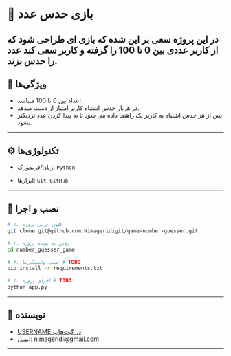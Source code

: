 # 📌 بازی حدس عدد

در این پروژه سعی بر این شده که بازی ای طراحی شود که از کاربر عددی بین 0 تا 100 را گرفته و کاربر سعی کند عدد را حدس بزند.
---

## 🚀 ویژگی‌ها
-  اعداد بین 0 تا 100 میباشد.
-  در هربار حدس اشتباه کاربر امتیاز از دست میدهد.
-  پس از هر حدس اشتباه به کاربر یک راهنما داده می شود تا به پیدا کردن عدد نزدیکتر بشود.

---

## ⚙️ تکنولوژی‌ها
- زبان/فریمورک: `Python` 

- ابزارها: `Git`, `GitHub`  

---

## 📂 نصب و اجرا

```bash
# ۱. کلون کردن پروژه
git clone git@github.com:Nimageridigit/game-number-guesser.git

# ۲. رفتن به پوشه پروژه
cd number_guesser_game

# ۳. نصب وابستگی‌ها # TODO
pip install -r requirements.txt

# ۴. اجرای پروژه # TODO
python app.py
```

---


## 👤 نویسنده
- [USERNAME در گیت‌هاب](https://github.com/Nimageridigit)  
- ایمیل: nimageridi@gmail.com 

---
